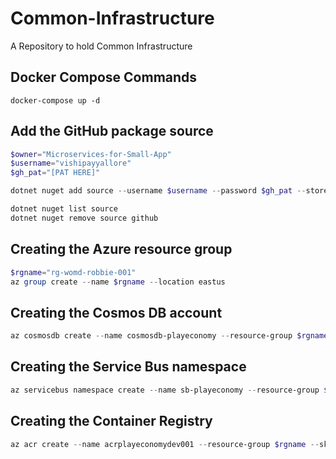 # Common-Infrastructure

A Repository to hold Common Infrastructure

## Docker Compose Commands

```dockercompose
docker-compose up -d
```

## Add the GitHub package source

```powershell
$owner="Microservices-for-Small-App"
$username="vishipayyallore"
$gh_pat="[PAT HERE]"

dotnet nuget add source --username $username --password $gh_pat --store-password-in-clear-text --name gHmicroservices "https://nuget.pkg.github.com/$owner/index.json"

dotnet nuget list source
dotnet nuget remove source github
```

## Creating the Azure resource group

```powershell
$rgname="rg-womd-robbie-001"
az group create --name $rgname --location eastus
```

## Creating the Cosmos DB account

```powershell
az cosmosdb create --name cosmosdb-playeconomy --resource-group $rgname --kind MongoDB --enable-free-tier
```

## Creating the Service Bus namespace

```powershell
az servicebus namespace create --name sb-playeconomy --resource-group $rgname --sku Standard 
```

## Creating the Container Registry

```powershell
az acr create --name acrplayeconomydev001 --resource-group $rgname --sku Basic
```
